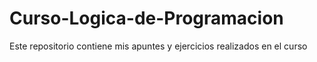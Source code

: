 # Curso-Logica-de-Programacion
Este repositorio contiene mis apuntes y ejercicios realizados en el curso
